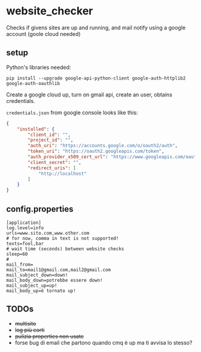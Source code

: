 # website_checker

Checks if givens sites are up and running, and mail notify using a google account (goole cloud needed)

## setup

Python's libraries needed:

```
pip install --upgrade google-api-python-client google-auth-httplib2 google-auth-oauthlib
```

Create a google cloud up, turn on gmail api, create an user, obtains credentials.

```credentials.json``` from google console looks like this:

```json
{
	"installed": {
		"client_id": "",
		"project_id": "",
		"auth_uri": "https://accounts.google.com/o/oauth2/auth",
		"token_uri": "https://oauth2.googleapis.com/token",
		"auth_provider_x509_cert_url": "https://www.googleapis.com/oauth2/v1/certs",
		"client_secret": "",
		"redirect_uris": [
			"http://localhost"
		]
	}
}
```
## config.properties

```
[application]
log.level=info
urls=www.sito.com,www.other.com
# for now, comma in text is not supported!
texts=fool,bar
# wait time (seconds) between website checks
sleep=60
#
mail_from=
mail_to=mail1@gmail.com,mail2@gmail.com
mail_subject_down=down!
mail_body_down=potrebbe essere down!
mail_subject_up=up!
mail_body_up=è tornato up!
```

## TODOs

+ ~~multisito~~
+ ~~log più corti~~
+ ~~pulizia properties non usate~~
+ forse bug di email che partono quando cmq è up ma ti avvisa lo stesso?
